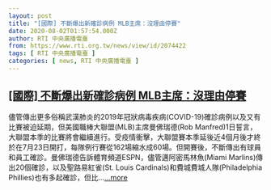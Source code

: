 ```yaml
---
layout: post
title: "[國際] 不斷爆出新確診病例 MLB主席：沒理由停賽"
date: 2020-08-02T01:57:54.000Z
author: RTI 中央廣播電臺
from: https://www.rti.org.tw/news/view/id/2074422
tags: [ RTI 中央廣播電臺 ]
categories: [ news, RTI 中央廣播電臺 ]
---
```

<!--1596333474000-->
[[國際] 不斷爆出新確診病例 MLB主席：沒理由停賽](https://www.rti.org.tw/news/view/id/2074422)
------

<div>
儘管傳出更多俗稱武漢肺炎的2019年冠狀病毒疾病(COVID-19)確診病例以及又有比賽被迫延期，但美國職棒大聯盟(MLB)主席曼佛瑞德(Rob Manfred)1日誓言，大聯盟本季的比賽將會繼續進行。受疫情衝擊，大聯盟賽本季延後近4個月後才終於在7月23日開打，每隊例行賽從162場縮水成60場。但開賽後，不斷傳出有球員和員工確診。曼佛瑞德告訴體育頻道ESPN，儘管邁阿密馬林魚(Miami Marlins)傳出20個確診，以及聖路易紅雀(St. Louis Cardinals)和費城費城人隊(Philadelphia Phillies)也有多起確診，但比...<a target="_blank" href="https://www.rti.org.tw/news/view/id/2074422">...more</a>
</div>
